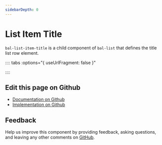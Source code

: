 ```yaml
---
sidebarDepth: 0
---
```



# List Item Title

`bal-list-item-title` is a child component of `bal-list` that defines the title list row element.




<!-- docs:child of bal-list -->

:::: tabs :options="{ useUrlFragment: false }"


::::

## Edit this page on Github

* [Documentation on Github](https://github.com/baloise/design-system/blob/master/docs/src/components/components/bal-list-item-title.md)
* [Implementation on Github](https://github.com/baloise/design-system/blob/master/packages/components/src/components/bal-list-item-title)

## Feedback

Help us improve this component by providing feedback, asking questions, and leaving any other comments on [GitHub](https://github.com/baloise/design-system/issues/new).

